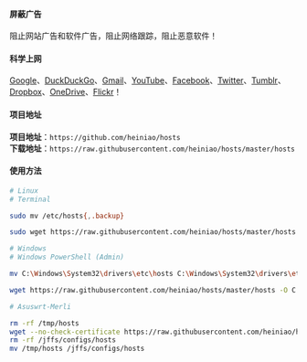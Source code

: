 #### 屏蔽广告
阻止网站广告和软件广告，阻止网络跟踪，阻止恶意软件！

#### 科学上网
[Google]、[DuckDuckGo]、[Gmail]、[YouTube]、[Facebook]、[Twitter]、[Tumblr]、[Dropbox]、[OneDrive]、[Flickr]！

#### 项目地址
**项目地址**：`https://github.com/heiniao/hosts`  
**下载地址**：`https://raw.githubusercontent.com/heiniao/hosts/master/hosts`

#### 使用方法
```bash
# Linux
# Terminal

sudo mv /etc/hosts{,.backup}

sudo wget https://raw.githubusercontent.com/heiniao/hosts/master/hosts -O /etc/hosts

# Windows
# Windows PowerShell (Admin)

mv C:\Windows\System32\drivers\etc\hosts C:\Windows\System32\drivers\etc\hosts.backup

wget https://raw.githubusercontent.com/heiniao/hosts/master/hosts -O C:\Windows\System32\drivers\etc\hosts

# Asuswrt-Merli

rm -rf /tmp/hosts
wget --no-check-certificate https://raw.githubusercontent.com/heiniao/hosts/master/hosts -O /tmp/hosts
rm -rf /jffs/configs/hosts
mv /tmp/hosts /jffs/configs/hosts
```

[Google]: https://www.google.com/ncr
[DuckDuckGo]: https://duckduckgo.com/
[Gmail]: https://mail.google.com/
[YouTube]: https://www.youtube.com/
[Facebook]: https://www.facebook.com/
[Twitter]: https://twitter.com/
[Tumblr]: https://www.tumblr.com/
[Dropbox]: https://www.dropbox.com/
[OneDrive]: https://onedrive.live.com/
[Flickr]: https://www.flickr.com/
